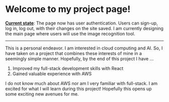 # Welcome to my project page!

<b><a href="https://master.d19gsti4yiutb.amplifyapp.com">Current state</a></b>: The page now has user authentication. Users can sign-up, log in, log out, with their changes on the site saved. I am currently designing the main page where users will use the image recognition tool. 

---

This is a personal endeavor. I am interested in cloud computing and AI. So, I have taken on a project that combines these interests of mine in a seemingly simple manner. Hopefully, by the end of this project I have ...
<ol>
  <li>Improved my full-stack development skills with React</li>
  <li>Gained valuable experience with AWS</li>
</ol>
  
I do not know much about AWS nor am I very familiar with full-stack. I am excited for what I will learn during this project! Hopefully this opens up some exciting new avenues for me.
